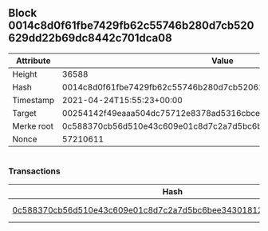 ## Block 0014c8d0f61fbe7429fb62c55746b280d7cb520629dd22b69dc8442c701dca08

Attribute | Value
--- | ---
Height | 36588
Hash | 0014c8d0f61fbe7429fb62c55746b280d7cb520629dd22b69dc8442c701dca08
Timestamp | 2021-04-24T15:55:23+00:00
Target | 00254142f49eaaa504dc75712e8378ad5316cbcead634704b3734b6271167cc4
Merke root | 0c588370cb56d510e43c609e01c8d7c2a7d5bc6bee3430181229a3b8915a498a
Nonce | 57210611

```

```

### Transactions

Hash | Amount
--- | ---
[0c588370cb56d510e43c609e01c8d7c2a7d5bc6bee3430181229a3b8915a498a](0c588370cb56d510e43c609e01c8d7c2a7d5bc6bee3430181229a3b8915a498a.md) | 10.00000000 SKEPTI 
